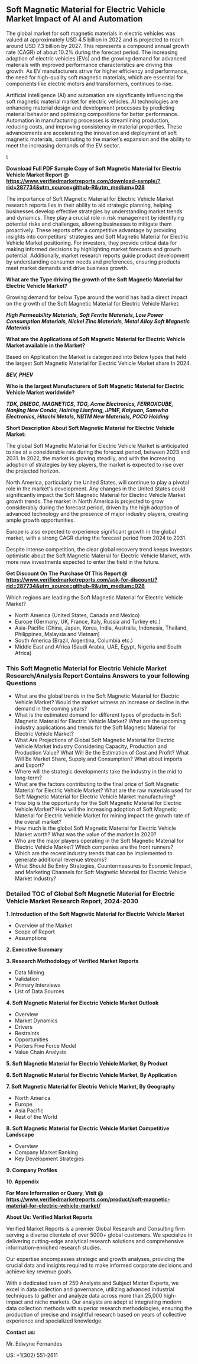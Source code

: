 <h2>Soft Magnetic Material for Electric Vehicle Market Impact of AI and Automation</h2><p>The global market for soft magnetic materials in electric vehicles was valued at approximately USD 4.5 billion in 2022 and is projected to reach around USD 7.3 billion by 2027. This represents a compound annual growth rate (CAGR) of about 10.2% during the forecast period. The increasing adoption of electric vehicles (EVs) and the growing demand for advanced materials with improved performance characteristics are driving this growth. As EV manufacturers strive for higher efficiency and performance, the need for high-quality soft magnetic materials, which are essential for components like electric motors and transformers, continues to rise.</p><p>Artificial Intelligence (AI) and automation are significantly influencing the soft magnetic material market for electric vehicles. AI technologies are enhancing material design and development processes by predicting material behavior and optimizing compositions for better performance. Automation in manufacturing processes is streamlining production, reducing costs, and improving consistency in material properties. These advancements are accelerating the innovation and deployment of soft magnetic materials, contributing to the market’s expansion and the ability to meet the increasing demands of the EV sector.</p>t</p><p id="" class=""><strong>Download Full PDF Sample Copy of Soft Magnetic Material for Electric Vehicle Market Report @ <a href="https://www.verifiedmarketreports.com/download-sample/?rid=287734&utm_source=github-R&utm_medium=028" target="_blank">https://www.verifiedmarketreports.com/download-sample/?rid=287734&utm_source=github-R&utm_medium=028</a></strong></p><p>The importance of&nbsp;Soft Magnetic Material for Electric Vehicle Market research reports lies in their ability to aid strategic planning, helping businesses develop effective strategies by understanding market trends and dynamics. They play a crucial role in risk management by identifying potential risks and challenges, allowing businesses to mitigate them proactively. These reports offer a competitive advantage by providing insights into competitors' strategies and Soft Magnetic Material for Electric Vehicle Market positioning. For investors, they provide critical data for making informed decisions by highlighting market forecasts and growth potential. Additionally, market research reports guide product development by understanding consumer needs and preferences, ensuring products meet market demands and drive business growth.</p><p><strong>What are the&nbsp;Type driving the growth of the Soft Magnetic Material for Electric Vehicle Market?</strong></p><p id="" class="">Growing demand for below Type around the world has had a direct impact on the growth of the Soft Magnetic Material for Electric Vehicle Market:</p><em><strong>High Permeability Materials, Soft Ferrite Materials, Low Power Consumption Materials, Nickel Zinc Materials, Metal Alloy Soft Magnetic Materials</strong></em></p><strong>What are the&nbsp;Applications&nbsp;of Soft Magnetic Material for Electric Vehicle Market available in the Market?</strong></p><p id="" class="">Based on Application the Market is categorized into Below types that held the largest Soft Magnetic Material for Electric Vehicle Market share In 2024.</p><em><strong>BEV, PHEV</strong></em></p><strong>Who is the largest Manufacturers of Soft Magnetic Material for Electric Vehicle Market worldwide?</strong></p><p><em><strong>TDK, DMEGC, MAGNETICS, TDG, Acme Electronics, FERROXCUBE, Nanjing New Conda, Haining Lianfeng, JPMF, Kaiyuan, Samwha Electronics, Hitachi Metals, NBTM New Materials, POCO Holding</strong></em></p><p id="" class=""><strong>Short Description About Soft Magnetic Material for Electric Vehicle Market:</strong></p><p>The global Soft Magnetic Material for Electric Vehicle Market is anticipated to rise at a considerable rate during the forecast period, between 2023 and 2031. In 2022, the market is growing steadily, and with the increasing adoption of strategies by key players, the market is expected to rise over the projected horizon.</p><p>North America, particularly the United States, will continue to play a pivotal role in the market's development. Any changes in the United States could significantly impact the Soft Magnetic Material for Electric Vehicle Market growth trends. The market in North America is projected to grow considerably during the forecast period, driven by the high adoption of advanced technology and the presence of major industry players, creating ample growth opportunities.</p><p>Europe is also expected to experience significant growth in the global market, with a strong CAGR during the forecast period from 2024 to 2031.</p><p>Despite intense competition, the clear global recovery trend keeps investors optimistic about the Soft Magnetic Material for Electric Vehicle Market, with more new investments expected to enter the field in the future.</p><p id="" class=""><strong>Get Discount On The Purchase Of This Report @ <a href="https://www.verifiedmarketreports.com/ask-for-discount/?rid=287734&utm_source=github-R&utm_medium=028" target="_blank">https://www.verifiedmarketreports.com/ask-for-discount/?rid=287734&utm_source=github-R&utm_medium=028</a></strong></p>Which regions are leading the Soft Magnetic Material for Electric Vehicle Market?</p><ul><li>North America (United States, Canada and Mexico)</li><li>Europe (Germany, UK, France, Italy, Russia and Turkey etc.)</li><li>Asia-Pacific (China, Japan, Korea, India, Australia, Indonesia, Thailand, Philippines, Malaysia and Vietnam)</li><li>South America (Brazil, Argentina, Columbia etc.)</li><li>Middle East and Africa (Saudi Arabia, UAE, Egypt, Nigeria and South Africa)</li></ul><h3 id="" class="">This Soft Magnetic Material for Electric Vehicle Market Research/Analysis Report Contains Answers to your following Questions</h3><ul><li>What are the global trends in the Soft Magnetic Material for Electric Vehicle Market? Would the market witness an increase or decline in the demand in the coming years?</li><li>What is the estimated demand for different types of products in Soft Magnetic Material for Electric Vehicle Market? What are the upcoming industry applications and trends for the Soft Magnetic Material for Electric Vehicle Market?</li><li>What Are Projections of Global Soft Magnetic Material for Electric Vehicle Market Industry Considering Capacity, Production and Production Value? What Will Be the Estimation of Cost and Profit? What Will Be Market Share, Supply and Consumption? What about imports and Export?</li><li>Where will the strategic developments take the industry in the mid to long-term?</li><li>What are the factors contributing to the final price of Soft Magnetic Material for Electric Vehicle Market? What are the raw materials used for Soft Magnetic Material for Electric Vehicle Market manufacturing?</li><li>How big is the opportunity for the Soft Magnetic Material for Electric Vehicle Market? How will the increasing adoption of Soft Magnetic Material for Electric Vehicle Market for mining impact the growth rate of the overall market?</li><li>How much is the global Soft Magnetic Material for Electric Vehicle Market worth? What was the value of the market In 2020?</li><li>Who are the major players operating in the Soft Magnetic Material for Electric Vehicle Market? Which companies are the front runners?</li><li>Which are the recent industry trends that can be implemented to generate additional revenue streams?</li><li>What Should Be Entry Strategies, Countermeasures to Economic Impact, and Marketing Channels for Soft Magnetic Material for Electric Vehicle Market Industry?</li></ul><h3 id="" class="">Detailed TOC of Global Soft Magnetic Material for Electric Vehicle Market Research Report, 2024-2030</h3><p id="" class=""><strong>1. Introduction of the Soft Magnetic Material for Electric Vehicle Market</strong></p><ul><li>Overview of the Market</li><li>Scope of Report</li><li>Assumptions</li></ul><p id="" class=""><strong>2. Executive Summary</strong></p><p id="" class=""><strong>3. Research Methodology of Verified Market Reports</strong></p><ul><li>Data Mining</li><li>Validation</li><li>Primary Interviews</li><li>List of Data Sources</li></ul><p id="" class=""><strong>4. Soft Magnetic Material for Electric Vehicle Market Outlook</strong></p><ul><li>Overview</li><li>Market Dynamics</li><li>Drivers</li><li>Restraints</li><li>Opportunities</li><li>Porters Five Force Model</li><li>Value Chain Analysis</li></ul><p id="" class=""><strong>5. Soft Magnetic Material for Electric Vehicle Market, By Product</strong></p><p id="" class=""><strong>6. Soft Magnetic Material for Electric Vehicle Market, By Application</strong></p><p id="" class=""><strong>7. Soft Magnetic Material for Electric Vehicle Market, By Geography</strong></p><ul><li>North America</li><li>Europe</li><li>Asia Pacific</li><li>Rest of the World</li></ul><p id="" class=""><strong>8. Soft Magnetic Material for Electric Vehicle Market Competitive Landscape</strong></p><ul><li>Overview</li><li>Company Market Ranking</li><li>Key Development Strategies</li></ul><p id="" class=""><strong>9. Company Profiles</strong></p><p id="" class=""><strong>10. Appendix</strong></p><p id="" class=""><strong>For More Information or Query, Visit @ <a href="https://www.verifiedmarketreports.com/product/soft-magnetic-material-for-electric-vehicle-market/" target="_blank">https://www.verifiedmarketreports.com/product/soft-magnetic-material-for-electric-vehicle-market/</a></strong></p><p id="" class=""><strong>About Us: Verified Market Reports</strong></p><p id="" class="">Verified Market Reports is a premier Global Research and Consulting firm serving a diverse clientele of over 5000+ global customers. We specialize in delivering cutting-edge analytical research solutions and comprehensive information-enriched research studies.</p><p id="" class="">Our expertise encompasses strategic and growth analyses, providing the crucial data and insights required to make informed corporate decisions and achieve key revenue goals.</p><p id="" class="">With a dedicated team of 250 Analysts and Subject Matter Experts, we excel in data collection and governance, utilizing advanced industrial techniques to gather and analyze data across more than 25,000 high-impact and niche markets. Our analysts are adept at integrating modern data collection methods with superior research methodologies, ensuring the production of precise and insightful research based on years of collective experience and specialized knowledge.</p><p id="" class=""><strong>Contact us:</strong></p><p id="" class="">Mr. Edwyne Fernandes</p><p id="" class="">US: +1(302) 551-2611</p>
